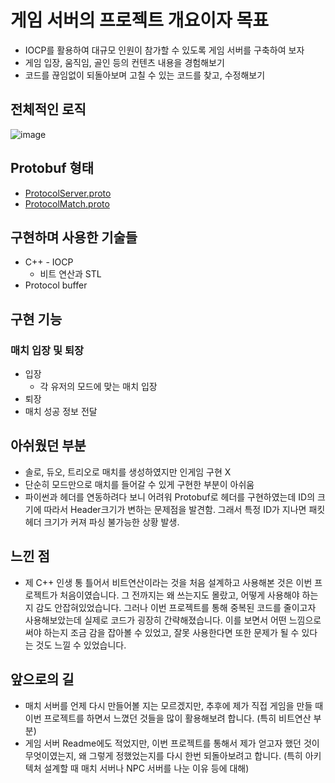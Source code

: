 # 게임 서버의 프로젝트 개요이자 목표
- IOCP를 활용하여 대규모 인원이 참가할 수 있도록 게임 서버를 구축하여 보자
- 게임 입장, 움직임, 골인 등의 컨텐츠 내용을 경험해보기
- 코드를 끊임없이 되돌아보며 고칠 수 있는 코드를 찾고, 수정해보기

## 전체적인 로직
![image](https://user-images.githubusercontent.com/48054868/221222412-389c982a-d899-4c67-91ed-58a7ab3f8aa5.png)

## Protobuf 형태
- [ProtocolServer.proto](../../config/Protobuf/bin/InGame/ProtocolServer.proto)
- [ProtocolMatch.proto](../../config/Protobuf/bin/Match/ProtocolMatch.proto)

## 구현하며 사용한 기술들
- C++ - IOCP
  - 비트 연산과 STL
- Protocol buffer
  
## 구현 기능
### 매치 입장 및 퇴장
- 입장
  - 각 유저의 모드에 맞는 매치 입장
- 퇴장
- 매치 성공 정보 전달

## 아쉬웠던 부분
- 솔로, 듀오, 트리오로 매치를 생성하였지만 인게임 구현 X
- 단순히 모드만으로 매치를 들어갈 수 있게 구현한 부분이 아쉬움
- 파이썬과 헤더를 연동하려다 보니 어려워 Protobuf로 헤더를 구현하였는데 ID의 크기에 따라서 Header크기가 변하는 문제점을 발견함. 그래서 특정 ID가 지나면 패킷 헤더 크기가 커져 파싱 불가능한 상황 발생.

## 느낀 점
- 제 C++ 인생 통 틀어서 비트연산이라는 것을 처음 설계하고 사용해본 것은 이번 프로젝트가 처음이였습니다. 그 전까지는 왜 쓰는지도 몰랐고, 어떻게 사용해야 하는지 감도 안잡혀있었습니다. 그러나 이번 프로젝트를 통해 중복된 코드를 줄이고자 사용해보았는데 실제로 코드가 굉장히 간략해졌습니다. 이를 보면서 어떤 느낌으로 써야 하는지 조금 감을 잡아볼 수 있었고, 잘못 사용한다면 또한 문제가 될 수 있다는 것도 느낄 수 있었습니다.

## 앞으로의 길
- 매치 서버를 언제 다시 만들어볼 지는 모르겠지만, 추후에 제가 직접 게임을 만들 때 이번 프로젝트를 하면서 느꼈던 것들을 많이 활용해보려 합니다. (특히 비트연산 부분)
- 게임 서버 Readme에도 적었지만, 이번 프로젝트를 통해서 제가 얻고자 했던 것이 무엇이였는지, 왜 그렇게 정했었는지를 다시 한번 되돌아보려고 합니다. (특히 아키텍처 설계할 때 매치 서버나 NPC 서버를 나눈 이유 등에 대해)
